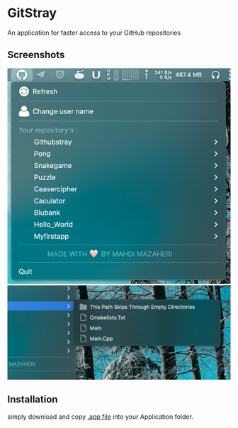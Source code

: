 
# GitStray

An application for faster access to your GitHub repositories
## Screenshots
![screenshot](https://github.com/mazaheriMahdi/GitHubStray/blob/main/screenshot/1.jpg)
![screenshot](https://github.com/mazaheriMahdi/GitHubStray/blob/main/screenshot/2.jpg)
## Installation

simply download and copy [.app file](https://github.com/mazaheriMahdi/GitHubStray/releases) into your Application folder.

